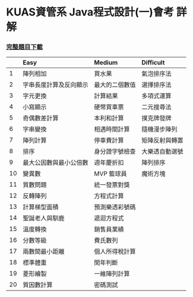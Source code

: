 # KUAS資管系 Java程式設計(一)會考 詳解
### [完整題目下載](http://ilearning.kuas.edu.tw/base/10001/course/10022195/board/1000039930/000000006/WM58536ef14957f.pdf)
||Easy|Medium|Difficult|
|:--|:--|:--|:--|
|1|陣列相加|買水果|氣泡排序法|
|2|字串長度計算及反向顯示|最大的二個數值|選擇排序法|
|3|字元更換|計算結果|多項式運算|
|4|小寫顯示|硬幣買車票|二元搜尋法|
|5|奇偶數差計算|本利和計算|撲克牌發牌|
|6|字串變換|相遇時間計算|隨機漫步陣列|
|7|陣列計算|停車費計算|矩陣反射與轉置|
|8|排序|身分證字號檢查|大樂透自動選號|
|9|最大公因數與最小公倍數|週年慶折扣|陣列排序|
|10|變異數|MVP 籃球員|魔術方塊|
|11|質數問題|統一發票對獎|
|12|反轉陣列|方程式計算|
|13|計算梯型面積|預測樂透彩號碼|
|14|聖誕老人與馴鹿|遞迴方程式|
|15|溫度轉換|銷售員業績|
|16|分數等級|費氏數列|
|17|兩數間最小距離|個人所得稅計算|
|18|標準體重|閏年判斷|
|19|菱形繪製|一維陣列計算|
|20|質因數計算|密碼測試|
